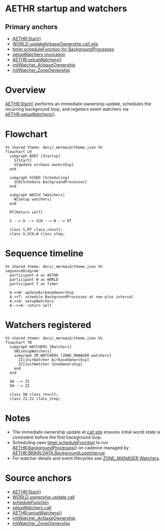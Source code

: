 # AETHR startup and watchers

## Primary anchors
- [AETHR:Start()](../../dev/AETHR.lua:252)
- [WORLD updateAirbaseOwnership call site](../../dev/AETHR.lua:254)
- [timer.scheduleFunction for BackgroundProcesses](../../dev/AETHR.lua:255)
- [setupWatchers invocation](../../dev/AETHR.lua:257)
- [AETHR:setupWatchers()](../../dev/AETHR.lua:334)
- [initWatcher_AirbaseOwnership](../../dev/AETHR.lua:335)
- [initWatcher_ZoneOwnership](../../dev/AETHR.lua:336)

# Overview

[AETHR:Start()](../../dev/AETHR.lua:252) performs an immediate ownership update, schedules the recurring background loop, and registers event watchers via [AETHR:setupWatchers()](../../dev/AETHR.lua:334).

# Flowchart

```mermaid
%% shared theme: docs/_mermaid/theme.json %%
flowchart LR
  subgraph BOOT [Startup]
    S[Start]
    U[Update airbase ownership]
  end

  subgraph SCHED [Scheduling]
    SCH[Schedule BackgroundProcesses]
  end

  subgraph WATCH [Watchers]
    W[Setup watchers]
  end

  RT[Return self]

  S --> U --> SCH --> W --> RT

  class S,RT class_result;
  class U,SCH,W class_step;
```

# Sequence timeline

```mermaid
%% shared theme: docs/_mermaid/theme.json %%
sequenceDiagram
  participant A as AETHR
  participant W as WORLD
  participant T as Timer

  A->>W: updateAirbaseOwnership
  A->>T: schedule BackgroundProcesses at now plus interval
  A->>A: setupWatchers
  A-->>A: return self
```

# Watchers registered

```mermaid
%% shared theme: docs/_mermaid/theme.json %%
flowchart TB
  subgraph WATCHERS [Watchers]
    SW[setupWatchers]
    subgraph ZM_WATCHERS [ZONE_MANAGER watchers]
      Z1[initWatcher AirbaseOwnership]
      Z2[initWatcher ZoneOwnership]
    end
  end

  SW --> Z1
  SW --> Z2

  class SW class_result;
  class Z1,Z2 class_step;
```

# Notes
- The immediate ownership update at [call site](../../dev/AETHR.lua:254) ensures initial world state is consistent before the first background loop.
- Scheduling uses [timer.scheduleFunction](../../dev/AETHR.lua:255) to run [AETHR:BackgroundProcesses()](../../dev/AETHR.lua:267) on cadence managed by [AETHR.BRAIN.DATA.BackgroundLoopInterval](../../dev/AETHR.lua:255).
- For watcher details and event lifecycles see [ZONE_MANAGER Watchers](../zone_manager/watchers.md).

# Source anchors
- [AETHR:Start()](../../dev/AETHR.lua:252)
- [WORLD ownership update call](../../dev/AETHR.lua:254)
- [scheduleFunction](../../dev/AETHR.lua:255)
- [setupWatchers call](../../dev/AETHR.lua:257)
- [AETHR:setupWatchers()](../../dev/AETHR.lua:334)
- [initWatcher_AirbaseOwnership](../../dev/AETHR.lua:335)
- [initWatcher_ZoneOwnership](../../dev/AETHR.lua:336)